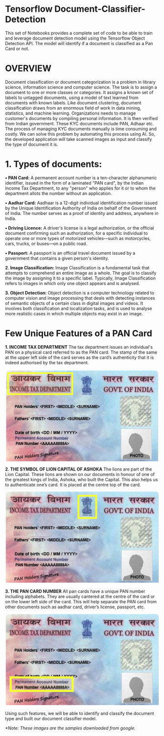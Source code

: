 # Tensorflow Document-Classifier-Detection
This set of Notebooks provides a complete set of code to be able to train and leverage document detection model using the Tensorflow Object Detection API.
The model will identify if a document is classified as a Pan Card or not.

# OVERVIEW

Document classification or document categorization is a problem in library science, information science and computer science. The task is to assign a document to one or more classes or categories. It assigns a known set of labels to untagged documents, using a model of text learned from documents with known labels. Like document clustering, document classification draws from an enormous field of work in data mining, statistics, and machine learning.
Organizations needs to manage customer's documents by compiling personal information. It is then verified from Indian government. These KYC documents include PAN, Adhaar etc. The process of managing KYC documents manually is time consuming and costly. We can solve this problem by automating this process using AI. So, the developed application will take scanned images as input and classify the type of document it is.

# 1.	Types of documents:

__•	PAN Card:__
A permanent account number is a ten-character alphanumeric identifier, issued in the form of a laminated "PAN card", by the Indian Income Tax Department, to any "person" who applies for it or to whom the department allots the number without an application. 

__•	Aadhar Card:__
Aadhaar is a 12-digit individual identification number issued by the Unique Identification Authority of India on behalf of the Government of India. The number serves as a proof of identity and address, anywhere in India.

__•	Driving Licence:__
A driver's license is a legal authorization, or the official document confirming such an authorization, for a specific individual to operate one or more types of motorized vehicles—such as motorcycles, cars, trucks, or buses—on a public road. 

__•	Passport:__
A passport is an official travel document issued by a government that contains a given person's identity.

__2.	Image Classification:__
Image Classification is a fundamental task that attempts to comprehend an entire image as a whole. The goal is to classify the image by assigning it to a specific label. Typically, Image Classification refers to images in which only one object appears and is analysed. 

__3.	Object Detection:__
Object detection is a computer technology related to computer vision and image processing that deals with detecting instances of semantic objects of a certain class in digital images and videos. It involves both classification and localization tasks, and is used to analyse more realistic cases in which multiple objects may exist in an image.

#	Few Unique Features of a PAN Card

__1.	INCOME TAX DEPARTMENT__ 
The tax department issues an individual's PAN on a physical card referred to as the PAN card. The stamp of the same at the upper left side of the card serves as the card’s authenticity that it is indeed authorised by the tax department.

<p align="center">
  <img 
    width="500"
    height="300"
    src="https://github.com/RajanikaD/Document-Classifier/blob/main/Screenshot%202022-07-19%20231316.png"
  >
</p>

__2.	THE SYMBOL OF LION CAPITAL OF ASHOKA__
The lions are part of the Lion Capital. These lions are shown on our documents in honour of one of the greatest kings of India, Ashoka, who built the Capital. This also helps us to authenticate one’s card. It is placed at the centre top of the card.

 <p align="center">
  <img 
    width="500"
    height="300"
    src="https://github.com/RajanikaD/Document-Classifier/blob/main/Screenshot%202022-07-19%20231332.png"
  >
</p>


__3.	THE PAN CARD NUMBER__
All pan cards have a unique PAN number including alphabets. They are usually cantered at the centre of the card or on the lower left side of the card. This will help separate the PAN card from other documents such as aadhar card, driver’s license, passport, etc.
       
<p align="center">
  <img 
    width="500"
    height="300"
    src="https://github.com/RajanikaD/Document-Classifier/blob/main/Screenshot%202022-07-19%20231348.png"
  >
</p>

Using such features, we will be able to identify and classify the document type and built our document classifier model.

_*Note: These images are the samples downloaded from google._

